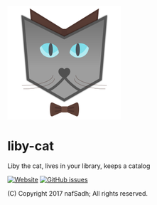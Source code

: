 
<img src="https://raw.githubusercontent.com/liby-cat/liby-cat-logo/master/book-cat/logo.png" width="256">

# liby-cat
Liby the cat, lives in your library, keeps a catalog


[![Website](https://img.shields.io/website-up-down-green-red/https/liby-cat.herokuapp.com.svg?style=flat-square)](https://liby-cat.herokuapp.com/)
[![GitHub issues](https://img.shields.io/github/issues-raw/liby-cat/liby-cat.svg?style=flat-square)](https://github.com/liby-cat/liby-cat/issues)


(C) Copyright 2017 nafSadh; All rights reserved.
